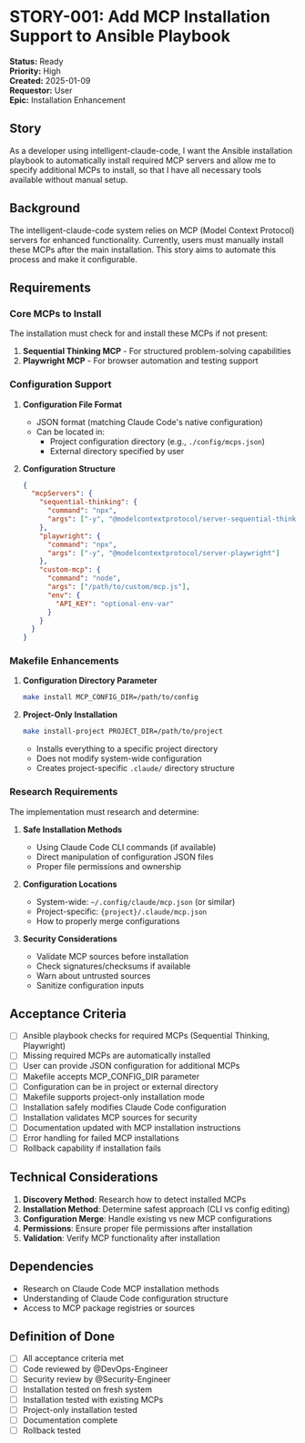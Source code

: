 # STORY-001: Add MCP Installation Support to Ansible Playbook

**Status:** Ready  
**Priority:** High  
**Created:** 2025-01-09  
**Requestor:** User  
**Epic:** Installation Enhancement  

## Story
As a developer using intelligent-claude-code, I want the Ansible installation playbook to automatically install required MCP servers and allow me to specify additional MCPs to install, so that I have all necessary tools available without manual setup.

## Background
The intelligent-claude-code system relies on MCP (Model Context Protocol) servers for enhanced functionality. Currently, users must manually install these MCPs after the main installation. This story aims to automate this process and make it configurable.

## Requirements

### Core MCPs to Install
The installation must check for and install these MCPs if not present:
1. **Sequential Thinking MCP** - For structured problem-solving capabilities
2. **Playwright MCP** - For browser automation and testing support

### Configuration Support
1. **Configuration File Format**
   - JSON format (matching Claude Code's native configuration)
   - Can be located in:
     - Project configuration directory (e.g., `./config/mcps.json`)
     - External directory specified by user
   
2. **Configuration Structure**
   ```json
   {
     "mcpServers": {
       "sequential-thinking": {
         "command": "npx",
         "args": ["-y", "@modelcontextprotocol/server-sequential-thinking"]
       },
       "playwright": {
         "command": "npx", 
         "args": ["-y", "@modelcontextprotocol/server-playwright"]
       },
       "custom-mcp": {
         "command": "node",
         "args": ["/path/to/custom/mcp.js"],
         "env": {
           "API_KEY": "optional-env-var"
         }
       }
     }
   }
   ```

### Makefile Enhancements
1. **Configuration Directory Parameter**
   ```bash
   make install MCP_CONFIG_DIR=/path/to/config
   ```

2. **Project-Only Installation**
   ```bash
   make install-project PROJECT_DIR=/path/to/project
   ```
   - Installs everything to a specific project directory
   - Does not modify system-wide configuration
   - Creates project-specific `.claude/` directory structure

### Research Requirements
The implementation must research and determine:
1. **Safe Installation Methods**
   - Using Claude Code CLI commands (if available)
   - Direct manipulation of configuration JSON files
   - Proper file permissions and ownership
   
2. **Configuration Locations**
   - System-wide: `~/.config/claude/mcp.json` (or similar)
   - Project-specific: `{project}/.claude/mcp.json`
   - How to properly merge configurations

3. **Security Considerations**
   - Validate MCP sources before installation
   - Check signatures/checksums if available
   - Warn about untrusted sources
   - Sanitize configuration inputs

## Acceptance Criteria
- [ ] Ansible playbook checks for required MCPs (Sequential Thinking, Playwright)
- [ ] Missing required MCPs are automatically installed
- [ ] User can provide JSON configuration for additional MCPs
- [ ] Makefile accepts MCP_CONFIG_DIR parameter
- [ ] Configuration can be in project or external directory
- [ ] Makefile supports project-only installation mode
- [ ] Installation safely modifies Claude Code configuration
- [ ] Installation validates MCP sources for security
- [ ] Documentation updated with MCP installation instructions
- [ ] Error handling for failed MCP installations
- [ ] Rollback capability if installation fails

## Technical Considerations
1. **Discovery Method**: Research how to detect installed MCPs
2. **Installation Method**: Determine safest approach (CLI vs config editing)
3. **Configuration Merge**: Handle existing vs new MCP configurations
4. **Permissions**: Ensure proper file permissions after installation
5. **Validation**: Verify MCP functionality after installation

## Dependencies
- Research on Claude Code MCP installation methods
- Understanding of Claude Code configuration structure
- Access to MCP package registries or sources

## Definition of Done
- [ ] All acceptance criteria met
- [ ] Code reviewed by @DevOps-Engineer
- [ ] Security review by @Security-Engineer  
- [ ] Installation tested on fresh system
- [ ] Installation tested with existing MCPs
- [ ] Project-only installation tested
- [ ] Documentation complete
- [ ] Rollback tested